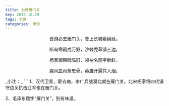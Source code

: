 ```yaml
---
title: 七律雁门关
key: 2019.10.29
tags: 七律
categories: 律诗
---
```


<p align="center">晋游必去雁门关，登上长城看绵延。
</p>
<p align="center">断鸟寒鸦戍万野，沙棘秃草镇三边。
</p>
<p align="center">杨家御赐碑陈旧，领袖名题字新鲜。
</p>
<p align="center">腥风血雨祭忠骨，英雄开遍共人烟。
</p>
_小注：_
```
1、汉代卫青，霍去病，李广兵战漠北就在雁门关。北宋杨家将四代镇守边关抗击辽军也在雁门关。

2、毛泽东题字“雁门关”，别有味道。

```
